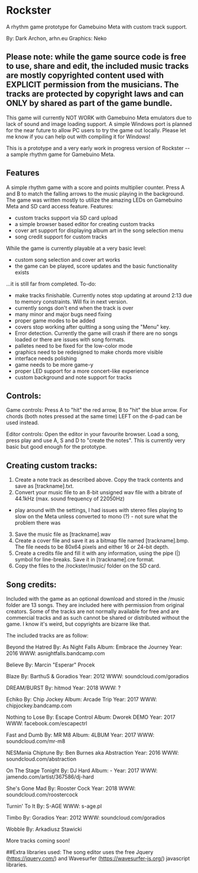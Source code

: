 # Rockster
A rhythm game prototype for Gamebuino Meta with custom track support.

By: Dark Archon, arhn.eu
Graphics: Neko

## Please note: while the game source code is free to use, share and edit, the included music tracks are mostly copyrighted content used with EXPLICIT permission from the musicians. The tracks are protected by copyright laws and can ONLY by shared as part of the game bundle.

This game will currently NOT WORK with Gamebuino Meta emulators due to lack of sound and image loading support.
A simple Windows port is planned for the near future to allow PC users to try the game out locally.
Please let me know if you can help out with compiling it for Windows!

This is a prototype and a very early work in progress version of Rockster -- a sample rhythm game for Gamebuino Meta.

## Features
A simple rhythm game with a score and points multiplier counter. Press A and B to match the falling arrows to the music playing in the background.
The game was written mostly to utilize the amazing LEDs on Gamebuino Meta and SD card access feature.
Features:
- custom tracks support via SD card upload
- a simple browser based editor for creating custom tracks
- cover art support for displaying album art in the song selection menu
- song credit support for custom tracks

While the game is currently playable at a very basic level:
- custom song selection and cover art works
- the game can be played, score updates and the basic functionality exists

...it is still far from completed.
To-do:
- make tracks finishable. Currently notes stop updating at around 2:13 due to memory constraints. Will fix in next version.
- currently songs don't end when the track is over
- many minor and major bugs need fixing
- proper game modes to be added
- covers stop working after quitting a song using the "Menu" key.
- Error detection. Currently the game will crash if there are no songs loaded or there are issues with song formats.
- palletes need to be fixed for the low-color mode
- graphics need to be redesigned to make chords more visible
- interface needs polishing
- game needs to be more game-y
- proper LED support for a more concert-like experience
- custom background and note support for tracks

## Controls:
Game controls:
Press A to "hit" the red arrow, B to "hit" the blue arrow. For chords (both notes pressed at the same time) LEFT on the d-pad can be used instead.

Editor controls:
Open the editor in your favourite browser. Load a song, press play and use A, S and D to "create the notes". This is currently very basic but good enough for the prototype.

## Creating custom tracks:
1. Create a note track as described above. Copy the track contents and save as [trackname].txt.
2. Convert your music file to an 8-bit unsigned wav file with a bitrate of 44.1kHz (max. sound frequency of 22050Hz)
- play around with the settings, I had issues with stereo files playing to slow on the Meta unless converted to mono (?) - not sure what the problem there was
3. Save the music file as [trackname].wav
4. Create a cover file and save it as a bitmap file named [trackname].bmp. The file needs to be 80x64 pixels and either 16 or 24-bit depth.
5. Create a credits file and fill it with any information, using the pipe (|) symbol for line-breaks. Save it in [trackname].cre format.
6. Copy the files to the /rockster/music/ folder on the SD card.

## Song credits:
Included with the game as an optional download and stored in the /music folder are 13 songs. They are included here with permission from original creators. Some of the tracks are not normally available for free and are commercial tracks and as such cannot be shared or distributed without the game. I know it's weird, but copyrights are bizarre like that.

The included tracks are as follow:

Beyond the Hatred
By: As Night Falls
Album: Embrace the Journey
Year: 2016
WWW: asnightfalls.bandcamp.com

Believe
By: Marcin "Esperar" Procek

Blaze
By: BarthuS & Goradios
Year: 2012
WWW: soundcloud.com/goradios

DREAM/BURST
By: hitmod
Year: 2018
WWW: ?

Echiko
By: Chip Jockey
Album: Arcade Trip
Year: 2017
WWW: chipjockey.bandcamp.com

Nothing to Lose
By: Escape Control
Album: Dworek DEMO
Year: 2017
WWW: facebook.com/escapectrl

Fast and Dumb
By: MR M8
Album: 4LBUM
Year: 2017
WWW: soundcloud.com/mr-m8

NESMania Chiptune
By: Ben Burnes aka Abstraction
Year: 2016
WWW: soundcloud.com/abstraction

On The Stage Tonight
By: DJ Hard
Album: -
Year: 2017
WWW: jamendo.com/artist/367586/dj-hard

She's Gone Mad
By: Rooster Cock
Year: 2018
WWW: soundcloud.com/roostercock

Turnin' To It
By: S-AGE
WWW: s-age.pl

Timbo
By: Goradios
Year: 2012
WWW: soundcloud.com/goradios

Wobble
By: Arkadiusz Stawicki

More tracks coming soon!

##Extra libraries used:
The song editor uses the free Jquery (https://jquery.com/) and Wavesurfer (https://wavesurfer-js.org/) javascript libraries.
